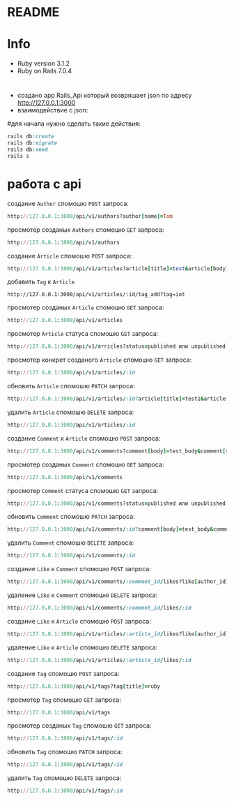 # README

# Info
* Ruby version 3.1.2
* Ruby on Rails 7.0.4

#
* создано app Rails_Api который возвряшает json по адресу http://127.0.0.1:3000
* взаимодействие с json:

#для начала нужно сделать такие действия:

```ruby
rails db:create
rails db:migrate
rails db:seed
rails s
```

# работа с api
создание ```Author``` спомошю ```POST``` запроса:

```ruby
http://127.0.0.1:3000/api/v1/authors?author[name]=Tom
```
просмотер созданых ```Authors``` спомошю ```GET``` запроса:

```ruby
http://127.0.0.1:3000/api/v1/authors
```
создание ```Article```  спомошю ```POST``` запроса:

```ruby
http://127.0.0.1:3000/api/v1/articles?article[title]=test&article[body]=test&article[author_id]=:author_id&article[status]=published
```

добавить ```Tag``` к ```Article```
```
http://127.0.0.1:3000/api/v1/articles/:id/tag_add?tag=iot
```

просмотер созданых ```Article``` спомошю ```GET``` запроса:

```ruby
http://127.0.0.1:3000/api/v1/articles
```

просмотер ```Article``` статуса спомошю ```GET``` запроса:

```ruby
http://127.0.0.1:3000/api/v1/arricles?status=published или unpublished
```

просмотер конкрет созданого ```Article``` спомошю ```GET``` запроса:

```ruby
http://127.0.0.1:3000/api/v1/articles/:id
```

обновить ```Article``` спомошю ```PATCH``` запроса:

```ruby
http://127.0.0.1:3000/api/v1/articles/:id?article[title]=test1&article[body]=test1&article[author_id]=:author_id&article[status]=published
```

удалить ```Article``` спомошю ```DELETE``` запроса:

```ruby
http://127.0.0.1:3000/api/v1/articles/:id
```

создание ```Comment``` к ```Article```  спомошю ```POST``` запроса:

```ruby
http://127.0.0.1:3000/api/v1/comments?comment[body]=test_body&comment[status]=published&comment[author_id]=:author_id&comment[article_id]=:article_id
```

просмотер созданых ```Comment``` спомошю ```GET``` запроса:

```ruby
http://127.0.0.1:3000/api/v1/comments
```

просмотер ```Comment``` статуса спомошю ```GET``` запроса:

```ruby
http://127.0.0.1:3000/api/v1/comments?status=published или unpublished
```


обновить ```Comment``` спомошю ```PATCH``` запроса:

```ruby
http://127.0.0.1:3000/api/v1/comments/:id?comment[body]=test_body&comment[status]=published&comment[author_id]=:author_id&comment[article_id]=:article_id
```

удалить ```Comment``` спомошю ```DELETE``` запроса:

```ruby
http://127.0.0.1:3000/api/v1/comments/:id
```

создание ```Like``` к ```Comment``` спомошю ```POST``` запроса:

```ruby
http://127.0.0.1:3000/api/v1/comments/:comment_id/likes?like[author_id]=:author_id
```

удаление ```Like``` к ```Comment``` спомошю ```DELETE``` запроса:

```ruby
http://127.0.0.1:3000/api/v1/comments/:comment_id/likes/:id
```

создание ```Like``` к ```Article``` спомошю ```POST``` запроса:

```ruby
http://127.0.0.1:3000/api/v1/articles/:article_id/likes?like[author_id]=:author_id
```

удаление ```Like``` к ```Article``` спомошю ```DELETE``` запроса:

```ruby
http://127.0.0.1:3000/api/v1/articles/:article_id/likes/:id
```

создание ```Tag``` спомошю ```POST``` запроса:

```ruby
http://127.0.0.1:3000/api/v1/tags?tag[title]=ruby
```

просмотер ```Tag``` спомошю ```GET``` запроса:

```ruby
http://127.0.0.1:3000/api/v1/tags
```

просмотер созданых ```Tag``` спомошю ```GET``` запроса:

```ruby
http://127.0.0.1:3000/api/v1/tags/:id
```

обновить ```Tag``` спомошю ```PATCH``` запроса:

```ruby
http://127.0.0.1:3000/api/v1/tags/:id
```

удалить ```Tag``` спомошю ```DELETE``` запроса:

```ruby
http://127.0.0.1:3000/api/v1/tags/:id
```





